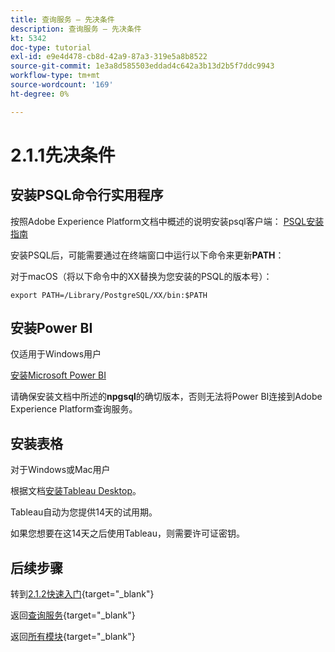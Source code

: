 ```yaml
---
title: 查询服务 — 先决条件
description: 查询服务 — 先决条件
kt: 5342
doc-type: tutorial
exl-id: e9e4d478-cb8d-42a9-87a3-319e5a8b8522
source-git-commit: 1e3a8d585503eddad4c642a3b13d2b5f7ddc9943
workflow-type: tm+mt
source-wordcount: '169'
ht-degree: 0%

---
```


# 2.1.1先决条件

## 安装PSQL命令行实用程序

按照Adobe Experience Platform文档中概述的说明安装psql客户端：
[PSQL安装指南](https://experienceleague.adobe.com/docs/experience-platform/query/clients/psql.html?lang=zh-Hans)

安装PSQL后，可能需要通过在终端窗口中运行以下命令来更新&#x200B;**PATH**：

对于macOS（将以下命令中的XX替换为您安装的PSQL的版本号）：

`export PATH=/Library/PostgreSQL/XX/bin:$PATH`

## 安装Power BI

仅适用于Windows用户

[安装Microsoft Power BI](https://experienceleague.adobe.com/docs/experience-platform/query/clients/power-bi.html?lang=zh-Hans)

请确保安装文档中所述的&#x200B;**npgsql**&#x200B;的确切版本，否则无法将Power BI连接到Adobe Experience Platform查询服务。

## 安装表格

对于Windows或Mac用户

根据文档[安装Tableau Desktop](https://experienceleague.adobe.com/docs/experience-platform/query/clients/tableau.html?lang=zh-Hans)。

Tableau自动为您提供14天的试用期。

如果您想要在这14天之后使用Tableau，则需要许可证密钥。

## 后续步骤

转到[2.1.2快速入门](./ex2.md){target="_blank"}

返回[查询服务](./query-service.md){target="_blank"}

返回[所有模块](./../../../../overview.md){target="_blank"}
